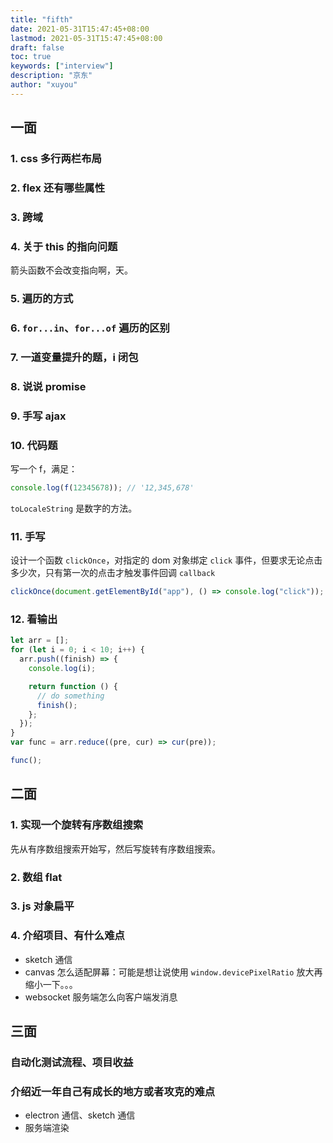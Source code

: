 ```yaml
---
title: "fifth"
date: 2021-05-31T15:47:45+08:00
lastmod: 2021-05-31T15:47:45+08:00
draft: false
toc: true
keywords: ["interview"]
description: "京东"
author: "xuyou"
---
```


## 一面

### 1. css 多行两栏布局

### 2. flex 还有哪些属性

### 3. 跨域

### 4. 关于 this 的指向问题

箭头函数不会改变指向啊，天。

### 5. 遍历的方式

### 6. `for...in`、`for...of` 遍历的区别

### 7. 一道变量提升的题，i 闭包

### 8. 说说 promise

### 9. 手写 ajax

### 10. 代码题

写一个 f，满足：

```js
console.log(f(12345678)); // '12,345,678'
```

`toLocaleString` 是数字的方法。

### 11. 手写

设计一个函数 `clickOnce`，对指定的 dom 对象绑定 `click` 事件，但要求无论点击多少次，只有第一次的点击才触发事件回调 `callback`

```js
clickOnce(document.getElementById("app"), () => console.log("click"));
```

### 12. 看输出

```js
let arr = [];
for (let i = 0; i < 10; i++) {
  arr.push((finish) => {
    console.log(i);

    return function () {
      // do something
      finish();
    };
  });
}
var func = arr.reduce((pre, cur) => cur(pre));

func();
```

## 二面

### 1. 实现一个旋转有序数组搜索

先从有序数组搜索开始写，然后写旋转有序数组搜索。

### 2. 数组 flat

### 3. js 对象扁平

### 4. 介绍项目、有什么难点

- sketch 通信
- canvas 怎么适配屏幕：可能是想让说使用 `window.devicePixelRatio` 放大再缩小一下。。。
- websocket 服务端怎么向客户端发消息

## 三面

### 自动化测试流程、项目收益

### 介绍近一年自己有成长的地方或者攻克的难点

- electron 通信、sketch 通信
- 服务端渲染
